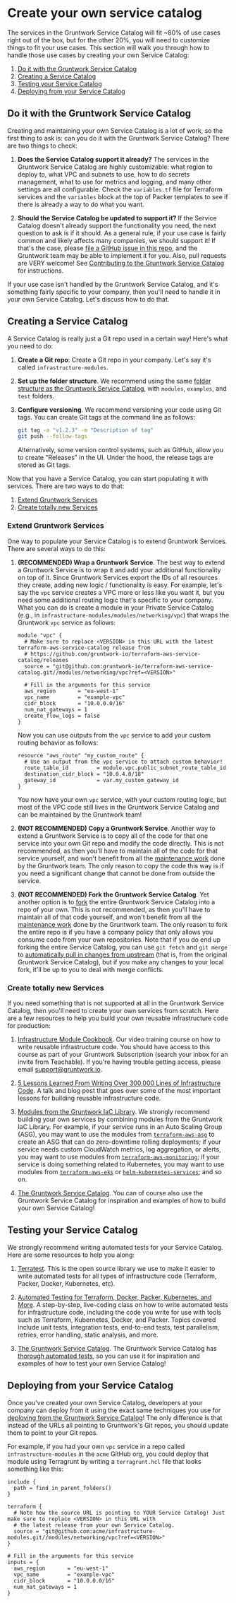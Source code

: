 # Create your own service catalog

The services in the Gruntwork Service Catalog will fit ~80% of use cases right out of the box, but for the other 20%,
you will need to customize things to fit your use cases. This section will walk you through how to handle those use
cases by creating your own Service Catalog:

1. [Do it with the Gruntwork Service Catalog](#do-it-with-the-gruntwork-service-catalog)
1. [Creating a Service Catalog](#creating-a-service-catalog)
1. [Testing your Service Catalog](#testing-your-service-catalog)
1. [Deploying from your Service Catalog](#deploying-from-your-service-catalog)

## Do it with the Gruntwork Service Catalog

Creating and maintaining your own Service Catalog is a lot of work, so the first thing to ask is: can you do it with
the Gruntwork Service Catalog? There are two things to check:

1. **Does the Service Catalog support it already?** The services in the Gruntwork Service Catalog are highly
   customizable: what region to deploy to, what VPC and subnets to use, how to do secrets management, what to use for
   metrics and logging, and many other settings are all configurable. Check the `variables.tf` file for Terraform
   services and the `variables` block at the top of Packer templates to see if there is already a way to do what you
   want.

1. **Should the Service Catalog be updated to support it?** If the Service Catalog doesn't already support the
   functionality you need, the next question to ask is if it should. As a general rule, if your use case is fairly
   common and likely affects many companies, we should support it! If that's the case, please [file a GitHub issue in
   this repo](https://github.com/gruntwork-io/terraform-aws-service-catalog/issues/new), and the Gruntwork team may be able to implement it for you. Also, pull requests are VERY welcome! See
   [Contributing to the Gruntwork Service
   Catalog](/docs/guides/working-with-code/contributing)
   for instructions.

If your use case isn't handled by the Gruntwork Service Catalog, and it's something fairly specific to your company,
then you'll need to handle it in your own Service Catalog. Let's discuss how to do that.

## Creating a Service Catalog

A Service Catalog is really just a Git repo used in a certain way! Here's what you need to do:

1. **Create a Git repo**: Create a Git repo in your company. Let's say it's called `infrastructure-modules`.

1. **Set up the folder structure**. We recommend using the same [folder structure as the Gruntwork Service
   Catalog](#how-to-navigate-the-service-catalog), with `modules`, `examples`, and `test` folders.

1. **Configure versioning**. We recommend versioning your code using Git tags. You can create Git tags at the command
   line as follows:

   ```bash
   git tag -a "v1.2.3" -m "Description of tag"
   git push --follow-tags
   ```

   Alternatively, some version control systems, such as GitHub, allow you to create "Releases" in the UI. Under the
   hood, the release tags are stored as Git tags.

Now that you have a Service Catalog, you can start populating it with services. There are two ways to do that:

1. [Extend Gruntwork Services](#extend-gruntwork-services)
1. [Create totally new Services](#create-totally-new-services)

### Extend Gruntwork Services

One way to populate your Service Catalog is to extend Gruntwork Services. There are several ways to do this:

1. **(RECOMMENDED) Wrap a Gruntwork Service**. The best way to extend a Gruntwork Service is to wrap it and add your
   additional functionality on top of it. Since Gruntwork Services export the IDs of all resources they create, adding
   new logic / functionality is easy. For example, let's say the `vpc` service creates a VPC more or less like
   you want it, but you need some additional routing logic that's specific to your company. What you can do is create
   a module in your Private Service Catalog (e.g., in `infrastructure-modules/modules/networking/vpc`) that wraps
   the Gruntwork `vpc` service as follows:

   ```hcl
   module "vpc" {
     # Make sure to replace <VERSION> in this URL with the latest terraform-aws-service-catalog release from
     # https://github.com/gruntwork-io/terraform-aws-service-catalog/releases
     source = "git@github.com:gruntwork-io/terraform-aws-service-catalog.git//modules/networking/vpc?ref=<VERSION>"

     # Fill in the arguments for this service
     aws_region       = "eu-west-1"
     vpc_name         = "example-vpc"
     cidr_block       = "10.0.0.0/16"
     num_nat_gateways = 1
     create_flow_logs = false
   }
   ```

   Now you can use outputs from the `vpc` service to add your custom routing behavior as follows:

   ```hcl
   resource "aws_route" "my_custom_route" {
     # Use an output from the vpc service to attach custom behavior!
     route_table_id         = module.vpc.public_subnet_route_table_id
     destination_cidr_block = "10.0.4.0/18"
     gateway_id             = var.my_custom_gateway_id
   }
   ```

   You now have your own `vpc` service, with your custom routing logic, but most of the VPC code still lives in
   the Gruntwork Service Catalog and can be maintained by the Gruntwork team!

1. **(NOT RECOMMENDED) Copy a Gruntwork Service**. Another way to extend a Gruntwork Service is to copy all of the code
   for that one service into your own Git repo and modify the code directly. This is not recommended, as then you'll
   have to maintain all of the code for that service yourself, and won't benefit from all the [maintenance
   work](/docs/reference/services/intro/overview#maintenance-and-versioning) done by the Gruntwork team. The only reason to copy the code this way is if you
   need a significant change that cannot be done from outside the service.

1. **(NOT RECOMMENDED) Fork the Gruntwork Service Catalog**. Yet another option is to
   [fork](https://help.github.com/en/github/getting-started-with-github/fork-a-repo) the entire Gruntwork Service
   Catalog into a repo of your own. This is not recommended, as then you'll have to maintain all of that code yourself,
   and won't benefit from all the [maintenance work](/docs/reference/services/intro/overview/#maintenance-and-versioning) done by the Gruntwork team. The only
   reason to fork the entire repo is if you have a company policy that only allows you consume code from your own
   repositories. Note that if you do end up forking the entire Service Catalog, you can use `git fetch` and `git merge`
   to [automatically pull in changes from
   upstream](https://help.github.com/en/github/collaborating-with-issues-and-pull-requests/syncing-a-forkhttps://help.github.com/en/github/collaborating-with-issues-and-pull-requests/syncing-a-fork)
   (that is, from the original Gruntwork Service Catalog), but if you make any changes to your local fork, it'll be up
   to you to deal with merge conflicts.

### Create totally new Services

If you need something that is not supported at all in the Gruntwork Service Catalog, then you'll need to create your
own services from scratch. Here are a few resources to help you build your own reusable infrastructure code for
production:

1. [Infrastructure Module Cookbook](https://training.gruntwork.io/p/infrastructure-module-cookbook). Our video training
   course on how to write reusable infrastructure code. You should have access to this course as part of your
   Gruntwork Subscription (search your inbox for an invite from Teachable). If you're having trouble getting access,
   please email [support@gruntwork.io](mailto:support@gruntwork.io).

1. [5 Lessons Learned From Writing Over 300,000 Lines of Infrastructure Code](https://blog.gruntwork.io/5-lessons-learned-from-writing-over-300-000-lines-of-infrastructure-code-36ba7fadeac1).
   A talk and blog post that goes over some of the most important lessons for building reusable infrastructure code.

1. [Modules from the Gruntwork IaC Library](https://gruntwork.io/infrastructure-as-code-library/). We strongly
   recommend building your own services by combining modules from the Gruntwork IaC Library. For example, if your
   service runs in an Auto Scaling Group (ASG), you may want to use the modules from
   [`terraform-aws-asg`](https://github.com/gruntwork-io/terraform-aws-asg) to create an ASG that can do zero-downtime rolling
   deployments; if your service needs custom CloudWatch metrics, log aggregation, or alerts, you may want to use
   modules from [`terraform-aws-monitoring`](https://github.com/gruntwork-io/terraform-aws-monitoring); if your service is
   doing something related to Kubernetes, you may want to use modules from
   [`terraform-aws-eks`](https://github.com/gruntwork-io/terraform-aws-eks) or
   [`helm-kubernetes-services`](https://github.com/gruntwork-io/helm-kubernetes-servicesv); and so on.

1. [The Gruntwork Service Catalog](https://github.com/gruntwork-io/terraform-aws-service-catalog/). You can of course also use
   the Gruntwork Service Catalog for inspiration and examples of how to build your own Service Catalog!

## Testing your Service Catalog

We strongly recommend writing automated tests for your Service Catalog. Here are some resources to help you along:

1. [Terratest](https://terratest.gruntwork.io/). This is the open source library we use to make it easier to write
   automated tests for all types of infrastructure code (Terraform, Packer, Docker, Kubernetes, etc).

1. [Automated Testing for Terraform, Docker, Packer, Kubernetes, and More](https://www.infoq.com/presentations/automated-testing-terraform-docker-packer/).
   A step-by-step, live-coding class on how to write automated tests for infrastructure code, including the code you
   write for use with tools such as Terraform, Kubernetes, Docker, and Packer. Topics covered include unit tests,
   integration tests, end-to-end tests, test parallelism, retries, error handling, static analysis, and more.

1. [The Gruntwork Service Catalog](https://github.com/gruntwork-io/terraform-aws-service-catalog/). The Gruntwork Service Catalog
   has [thorough automated tests](https://github.com/gruntwork-io/terraform-aws-service-catalog/tree/master/test), so you can use it for inspiration and examples of how to test your own
   Service Catalog!

## Deploying from your Service Catalog

Once you've created your own Service Catalog, developers at your company can deploy from it using the exact same
techniques you use for [deploying from the Gruntwork Service Catalog](#deploy-new-infrastructure)! The only difference
is that instead of the URLs all pointing to Gruntwork's Git repos, you should update them to point to your Git repos.

For example, if you had your own `vpc` service in a repo called `infrastructure-modules` in the `acme` GitHub org,
you could deploy that module using Terragrunt by writing a `terragrunt.hcl` file that looks something like this:

```hcl
include {
  path = find_in_parent_folders()
}

terraform {
  # Note how the source URL is pointing to YOUR Service Catalog! Just make sure to replace <VERSION> in this URL with
  # the latest release from your own Service Catalog.
  source = "git@github.com:acme/infrastructure-modules.git//modules/networking/vpc?ref=<VERSION>"
}

# Fill in the arguments for this service
inputs = {
  aws_region       = "eu-west-1"
  vpc_name         = "example-vpc"
  cidr_block       = "10.0.0.0/16"
  num_nat_gateways = 1
}
```
